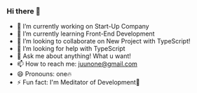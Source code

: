 ### Hi there 👋

- 🔭 I’m currently working on Start-Up Company
- 🌱 I’m currently learning Front-End Development
- 👯 I’m looking to collaborate on New Project with TypeScript!
- 🤔 I’m looking for help with TypeScript
- 💬 Ask me about anything! What u want!
- 📫 How to reach me: <juunone@gmail.com>
- 😄 Pronouns: one🔥
- ⚡ Fun fact: I'm Meditator of Development💎
